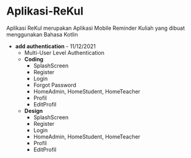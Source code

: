 # Aplikasi-ReKul
Aplikasi ReKul merupakan Aplikasi Mobile Reminder Kuliah yang dibuat menggunakan Bahasa Kotlin 
- **add authentication** - 11/12/2021
  - Multi-User Level Authentication
  - **Coding**
    - SplashScreen
    - Register
    - Login
    - Forgot Password
    - HomeAdmin, HomeStudent, HomeTeacher
    - Profil
    - EditProfil
  - **Design**
    - SplashScreen
    - Register
    - Login
    - HomeAdmin, HomeStudent, HomeTeacher
    - Profil
    - EditProfil

